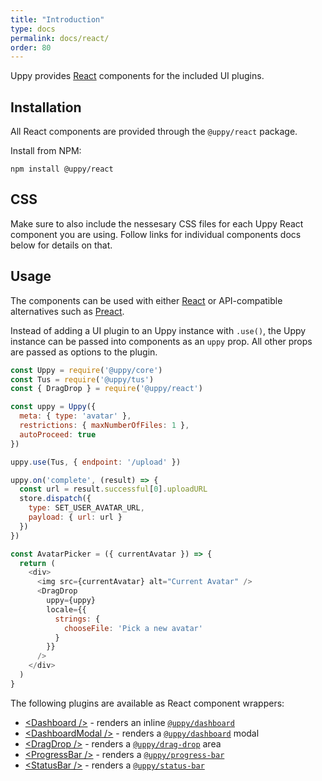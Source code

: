 ```yaml
---
title: "Introduction"
type: docs
permalink: docs/react/
order: 80
---
```


Uppy provides [React][] components for the included UI plugins.

## Installation

All React components are provided through the `@uppy/react` package.

Install from NPM:

```shell
npm install @uppy/react
```

## CSS

Make sure to also include the nessesary CSS files for each Uppy React component you are using. Follow links for individual components docs below for details on that.

## Usage

The components can be used with either [React][] or API-compatible alternatives such as [Preact][].

Instead of adding a UI plugin to an Uppy instance with `.use()`, the Uppy instance can be passed into components as an `uppy` prop.
All other props are passed as options to the plugin.

```js
const Uppy = require('@uppy/core')
const Tus = require('@uppy/tus')
const { DragDrop } = require('@uppy/react')

const uppy = Uppy({
  meta: { type: 'avatar' },
  restrictions: { maxNumberOfFiles: 1 },
  autoProceed: true
})

uppy.use(Tus, { endpoint: '/upload' })

uppy.on('complete', (result) => {
  const url = result.successful[0].uploadURL
  store.dispatch({
    type: SET_USER_AVATAR_URL,
    payload: { url: url }
  })
})

const AvatarPicker = ({ currentAvatar }) => {
  return (
    <div>
      <img src={currentAvatar} alt="Current Avatar" />
      <DragDrop
        uppy={uppy}
        locale={{
          strings: {
            chooseFile: 'Pick a new avatar'
          }
        }}
      />
    </div>
  )
}
```

The following plugins are available as React component wrappers:

 - [&lt;Dashboard />][] - renders an inline [`@uppy/dashboard`][]
 - [&lt;DashboardModal />][] - renders a [`@uppy/dashboard`][] modal
 - [&lt;DragDrop />][] - renders a [`@uppy/drag-drop`][] area
 - [&lt;ProgressBar />][] - renders a [`@uppy/progress-bar`][]
 - [&lt;StatusBar />][] - renders a [`@uppy/status-bar`][]

[React]: https://facebook.github.io/react
[Preact]: https://preactjs.com/
[&lt;Dashboard />]: /docs/react/dashboard
[&lt;DragDrop />]: /docs/react/dragdrop
[&lt;ProgressBar />]: /docs/react/progress-bar
[&lt;StatusBar />]: /docs/react/status-bar
[&lt;DashboardModal />]: /docs/react/dashboard-modal
[`@uppy/dashboard`]: /docs/dashboard
[`@uppy/drag-drop`]: /docs/drag-drop
[`@uppy/progress-bar`]: /docs/progress-bar
[`@uppy/status-bar`]: /docs/status-bar

